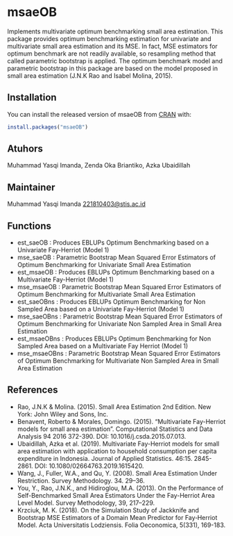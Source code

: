 
<!-- README.md is generated from README.Rmd. Please edit that file -->

# msaeOB

Implements multivariate optimum benchmarking small area estimation. This
package provides optimum benchmarking estimation for univariate and
multivariate small area estimation and its MSE. In fact, MSE estimators
for optimum benchmark are not readily available, so resampling method
that called parametric bootstrap is applied. The optimum benchmark model
and parametric bootstrap in this package are based on the model proposed
in small area estimation (J.N.K Rao and Isabel Molina, 2015).

## Installation

You can install the released version of msaeOB from
[CRAN](https://CRAN.R-project.org) with:

``` r
install.packages("msaeOB")
```

## Atuhors

Muhammad Yasqi Imanda, Zenda Oka Briantiko, Azka Ubaidillah

## Maintainer

Muhammad Yasqi Imanda <221810403@stis.ac.id>

## Functions

  - est\_saeOB : Produces EBLUPs Optimum Benchmarking based on a
    Univariate Fay-Herriot (Model 1)
  - mse\_saeOB : Parametric Bootstrap Mean Squared Error Estimators of
    Optimum Benchmarking for Univariate Small Area Estimation
  - est\_msaeOB : Produces EBLUPs Optimum Benchmarking based on a
    Multivariate Fay-Herriot (Model 1)
  - mse\_msaeOB : Parametric Bootstrap Mean Squared Error Estimators of
    Optimum Benchmarking for Multivariate Small Area Estimation
  - est\_saeOBns : Produces EBLUPs Optimum Benchmarking for Non Sampled
    Area based on a Univariate Fay-Herriot (Model 1)
  - mse\_saeOBns : Parametric Bootstrap Mean Squared Error Estimators of
    Optimum Benchmarking for Univariate Non Sampled Area in Small Area
    Estimation
  - est\_msaeOBns : Produces EBLUPs Optimum Benchmarking for Non Sampled
    Area based on a Multivariate Fay Herriot (Model 1)
  - mse\_msaeOBns : Parametric Bootstrap Mean Squared Error Estimators
    of Optimum Benchmarking for Multivariate Non Sampled Area in Small
    Area Estimation

## References

  - Rao, J.N.K & Molina. (2015). Small Area Estimation 2nd Edition. New
    York: John Wiley and Sons, Inc.
  - Benavent, Roberto & Morales, Domingo. (2015). “Multivariate
    Fay-Herriot models for small area estimation”. Computational
    Statistics and Data Analysis 94 2016 372-390. DOI:
    10.1016/j.csda.2015.07.013.
  - Ubaidillah, Azka et al. (2019). Multivariate Fay-Herriot models for
    small area estimation with application to household consumption per
    capita expenditure in Indonesia. Journal of Applied Statistics.
    46:15. 2845-2861. DOI: 10.1080/02664763.2019.1615420.
  - Wang, J., Fuller, W.A., and Qu, Y. (2008). Small Area Estimation
    Under Restriction. Survey Methodology. 34. 29–36.
  - You, Y., Rao, J.N.K., and Hidiroglou, M.A. (2013). On the
    Performance of Self-Benchmarked Small Area Estimators Under the
    Fay-Herriot Area Level Model. Survey Methodology, 39, 217–229.
  - Krzciuk, M. K. (2018). On the Simulation Study of Jackknife and
    Bootstrap MSE Estimators of a Domain Mean Predictor for Fay‑Herriot
    Model. Acta Universitatis Lodziensis. Folia Oeconomica, 5(331),
    169-183.
